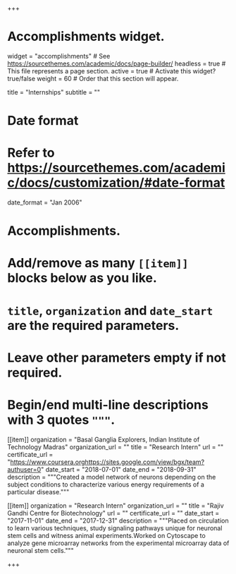 +++
# Accomplishments widget.
widget = "accomplishments"  # See https://sourcethemes.com/academic/docs/page-builder/
headless = true  # This file represents a page section.
active = true  # Activate this widget? true/false
weight = 60  # Order that this section will appear.

title = "Internships"
subtitle = ""

# Date format
#   Refer to https://sourcethemes.com/academic/docs/customization/#date-format
date_format = "Jan 2006"

# Accomplishments.
#   Add/remove as many `[[item]]` blocks below as you like.
#   `title`, `organization` and `date_start` are the required parameters.
#   Leave other parameters empty if not required.
#   Begin/end multi-line descriptions with 3 quotes `"""`.

[[item]]
  organization = "Basal Ganglia Explorers, Indian Institute of Technology Madras"
  organization_url = ""
  title = "Research Intern"
  url = ""
  certificate_url = "https://www.coursera.orghttps://sites.google.com/view/bgx/team?authuser=0"
  date_start = "2018-07-01"
  date_end = "2018-09-31"
  description = """Created a model network of neurons depending on the subject conditions to characterize various energy requirements
  of a particular disease."""

[[item]]
  organization = "Research Intern"
  organization_url = ""
  title = "Rajiv Gandhi Centre for Biotechnology"
  url = ""
  certificate_url = ""
  date_start = "2017-11-01"
  date_end = "2017-12-31"
  description = """Placed on circulation to learn various techniques, study signaling pathways unique for neuronal stem cells and witness animal experiments.Worked on Cytoscape to analyze gene microarray networks from the experimental microarray data of neuronal stem cells."""

+++
